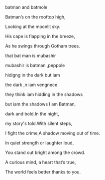 
batman and batmole

Batman’s on the rooftop high, 

Looking at the moonlit sky.

His cape is flapping in the breeze,

As he swings through Gotham trees.  



 
that bat man is mubashir  

mubashir is batman  ,peppole  

hidigng in the dark but iam  

the dark ,n iam vengnece 



they think iam hidding in the shadows 

but iam the shadows I am Batman,

dark and bold,In the night,

my story's told.With silent steps,

I fight the crime,A shadow moving out of time.



In quiet strength or laughter loud,

You stand out bright among the crowd.

A curious mind, a heart that’s true,

The world feels better thanks to you.

